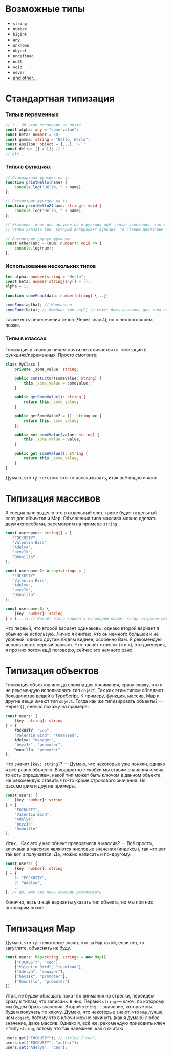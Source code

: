 # Возможные типы
- `string`
- `number`
- `bigint`
- `any`
- `unknown`
- `object`
- `undefined`
- `null`
- `void`
- `never`
- [and other...](https://www.typescriptlang.org/docs/handbook/2/basic-types.html)
# Стандартная типизация
### Типы в переменных
```ts
// ! - Об этом поговорим по позже
const alpha: any = "some-value";
const beta: number = 50;
const gamma: string = "Hello, World";
const epsilon: object = {...}; // !
const delta: [] = []; // !
// etc...
```
### Типы в функциях
```ts
// Стандартная функция на js
function printHello(name) {
	console.log("Hello, " + name);
};

// Рассмотрим функции на ts
function printHello2(name: string): void {
	console.log("Hello, " + name);
};

// Указание типов для аргументов в функции идёт после двоеточия, как в переменных.
// Чтобы указать тип, который возвращает функция, то ставим двоеточие после круглых скобок.

// Рассмотрим другую функцию
const otherFunc = (num: number): void => {
	console.log(num);
};
```
### Использование нескольких типов
```ts
let alpha: number|string = "Hello";
const beta: number|string|any[] = [];
alpha = 1;

function someFunc(data: number|string) {...};

someFunc(aplha); // Нормально
someFunc(beta); // Ошибка: тип any[] не может быть назначен для типа number; тип any[] не может быть назначен для типа string
```
Также есть пересечения типов (Через знак `&`), но о них поговорим позже.
### Типы в классах
Типизация в классах ничем почти не отличается от типизации в функциях/переменных. Просто смотрите:
```ts
class MyClass {
	private _some_value: string;

	public constuctor(someValue: string) {
		this._some_value = someValue;
	}

	public getSomeValue(): string {
		return this._some_value;
	}

	public getSomeValue2 = (): string => {
		return this._some_value;
	};

	public set someValue(value: string) {
		this._some_value = value;
	}

	public get someValue(): string {
		return this._some_value;
	}
}
```
Думаю, что тут не стоит что-то рассказывать, итак всё видно и ясно.
# Типизация массивов
Я специально выделю это в отдельный слот, также будет отдельный слот для объектов и Map.
Объявления типа массива можно сделать двумя способами, рассмотрим на примере `string`
```ts
const usernames: string[] = [
   "FOCKUSTY",
   "Valentin Bird",
   "Adelya",
   "beyz1k",
   "Omonillo"
];

const usernames2: Array<string> = [
   "FOCKUSTY",
   "Valentin Bird",
   "Adelya",
   "beyz1k",
   "Omonillo"
];

const usernames3: {
	[key: number]: string
} = [...]; // Насчёт этого варианта поговорим позже, когда затроним объекты
```
Что первый, что второй вариант одинаковы, однако второй вариант я обычно не использую. Лично я считаю, что он немного большой и не удобный, однако другим людям виднее, особенно Вам. Я рекомендую использовать первый вариант.
Что насчёт стрелок (`<` и `>`), это дженерик, я про них потом ещё поговорю, сейчас это немного рано.
# Типизация объектов
Типизация объектов иногда сложна для понимания, сразу скажу, что я не рекомендую использовать тип `object`. Так как этим типом обладают большинство вещей в TypeScript. К примеру, функция, массив, Map и другие вещи имеют тип `object`.
Тогда как же типизировать объекты? — Через `{}`, сейчас покажу на примере:
```ts
const users: {
	[key: string]: string
} = {
	FOCKUSTY: "ceo",
	"Valentin Bird": "teamlead",
	Adelya: "manager",
	"beyz1k": "promoter",
	Omonillo: "promoter"
};
```
Что значит `[key: string]`? — Думаю, что некоторые уже поняли, однако я всё равно объясню. В квадратные скобки мы ставим значения ключа, то есть определяем, какой тип может быть ключом в данном объекте. Не рекомендую ставить что-то кроме строкового значения. Но рассмотрим и другие примеры.
```ts
const users: {
	[key: number]: string
} = [
	"FOCKUSTY",
	"Valentin Bird",
	"Adelya",
	"beyz1k",
	"Omonillo"
];
```
Итак... Как это у нас объект превратился в массив? — Всё просто, ключами в массиве являются числовые значения (индексы), так что вот так вот и получается. Да, можно написать и по-другому:
```ts
const users: {
	[key: number]: string
} = {
	1: "FOCKUSTY",
	2: "Adelya",
	...
}; // Да, мне уже лень команду расписывать
```
Конечно, есть и ещё варианты указать тип объекта, но мы про них поговорим позже.
# Типизация Map
Думаю, что тут некоторые знают, что за `Map` такой, если нет, то загуглите, объяснять не буду.
```ts
const users: Map<string, string> = new Map([
	["FOCKUSTY", "ceo"],
	["Valentin Bird", "teamlead"],
	["Adelya", "manager"],
	["beyz1k", "promoter"],
	["Omonillo", "promoter"]
]);
```
Итак, не будем обращать пока что внимания на стрелки, перейдём сразу к типам, что записаны в них.
Первый `string` — ключ, по которому мы будем брать значения.
Второй `string` — значение, которые мы будем получать по ключу.
Думаю, что некоторые знают, что `Map` лучше, чем `object`, потому что в ключи можно закинуть (как я думаю) любое значение, даже массив. Однако я, всё же, рекомендую приводить ключ к типу `string`, потому что так надёжнее, как я считаю.
```ts
users.get("FOCKUSTY"); // string ("ceo")
users.set("FOCKUSTY", "author");
users.set("Adelya", "ceo");
```